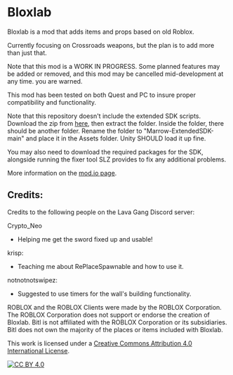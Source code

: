 # Bloxlab

Bloxlab is a mod that adds items and props based on old Roblox.

Currently focusing on Crossroads weapons, but the plan is to add more than just that.

Note that this mod is a WORK IN PROGRESS. Some planned features may be added or removed, and this mod may be cancelled mid-development at any time. you are warned.

This mod has been tested on both Quest and PC to insure proper compatibility and functionality.

Note that this repository doesn't include the extended SDK scripts. Download the zip from [here][sdk], then extract the folder. Inside the folder, there should be another folder. Rename the folder to "Marrow-ExtendedSDK-main" and place it in the Assets folder. Unity SHOULD load it up fine.

You may also need to download the required packages for the SDK, alongside running the fixer tool SLZ provides to fix any additional problems.

More information on the [mod.io page][mod-io].

## Credits:
Credits to the following people on the Lava Gang Discord server:

Crypto_Neo
- Helping me get the sword fixed up and usable!

krisp:
- Teaching me about RePlaceSpawnable and how to use it.

notnotnotswipez:
- Suggested to use timers for the wall's building functionality.

ROBLOX and the ROBLOX Clients were made by the ROBLOX Corporation.
The ROBLOX Corporation does not support or endorse the creation of Bloxlab.
Bitl is not affiliated with the ROBLOX Corporation or its subsidiaries.
Bitl does not own the majority of the places or items included with Bloxlab.

This work is licensed under a [Creative Commons Attribution 4.0 International License][cc-by].

[![CC BY 4.0][cc-by-image]][cc-by]

[sdk]: https://github.com/notnotnotswipez/Marrow-ExtendedSDK-PATCH-2
[mod-io]: https://mod.io/g/bonelab/m/bloxlab-lewa
[cc-by]: http://creativecommons.org/licenses/by/4.0/
[cc-by-image]: https://i.creativecommons.org/l/by/4.0/88x31.png
